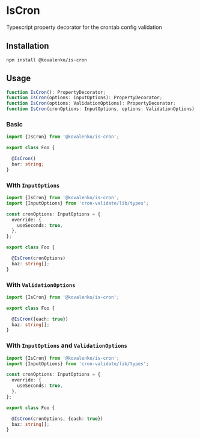 # IsCron

Typescript property decorator for the crontab config validation

## Installation

```
npm install @kovalenko/is-cron
```

## Usage
```typescript
function IsCron(): PropertyDecorator;
function IsCron(options: InputOptions): PropertyDecorator;
function IsCron(options: ValidationOptions): PropertyDecorator;
function IsCron(cronOptions: InputOptions, options: ValidationOptions): PropertyDecorator;
```

### Basic
```typescript
import {IsCron} from '@kovalenko/is-cron';

export class Foo {

  @IsCron()
  bar: string;
}

```

### With `InputOptions`
```typescript
import {IsCron} from '@kovalenko/is-cron';
import {InputOptions} from 'cron-validate/lib/types';

const cronOptions: InputOptions = {
  override: {
    useSeconds: true,
  },
};

export class Foo {

  @IsCron(cronOptions)
  baz: string[];
}

```

### With `ValidationOptions`
```typescript
import {IsCron} from '@kovalenko/is-cron';

export class Foo {

  @IsCron({each: true})
  baz: string[];
}

```

### With `InputOptions` and `ValidationOptions`

```typescript
import {IsCron} from '@kovalenko/is-cron';
import {InputOptions} from 'cron-validate/lib/types';

const cronOptions: InputOptions = {
  override: {
    useSeconds: true,
  },
};

export class Foo {

  @IsCron(cronOptions, {each: true})
  baz: string[];
}

```
